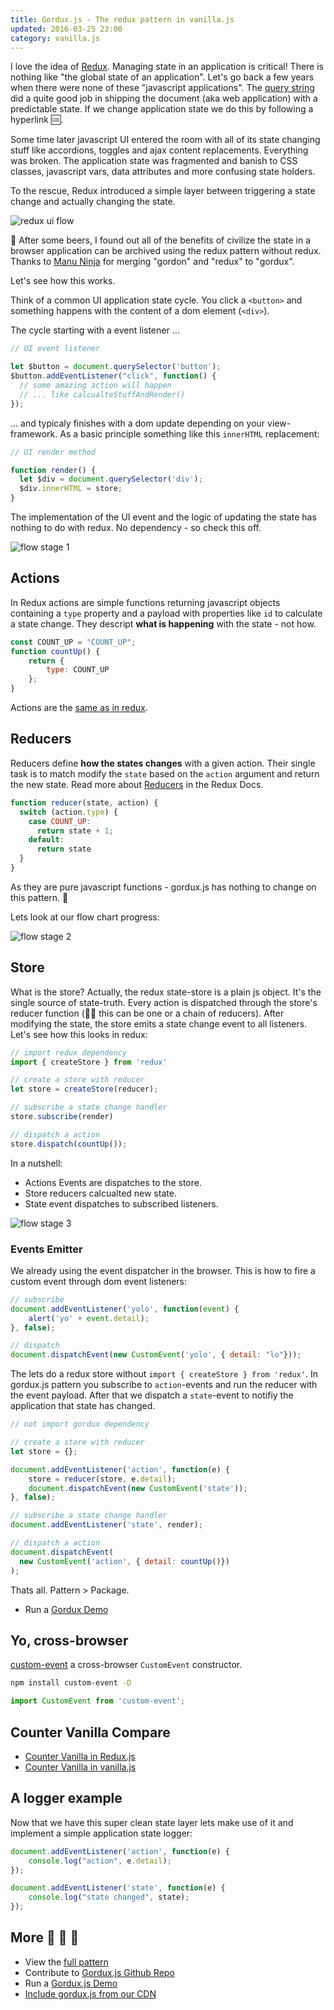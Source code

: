 ```yaml
---
title: Gordux.js - The redux pattern in vanilla.js
updated: 2016-03-25 23:00
category: vanilla.js
---
```


I love the idea of [Redux](/redux-make-the-state-sane-again). Managing state in an application is critical! There is nothing like "the global state of an application". Let's go back a few years when there were none of these "javascript applications". The [query string](https://en.wikipedia.org/wiki/Query_string) did a quite good job in shipping the document (aka web application) with a predictable state. If we change application state we do this by following a hyperlink :cool:.

Some time later javascript UI entered the room with all of its state changing stuff like accordions, toggles and ajax content replacements. Everything was broken. The application state was fragmented and banish to CSS classes, javascript vars, data attributes and more confusing state holders.

To the rescue, Redux introduced a simple layer between triggering a state change and actually changing the state.

![redux ui flow](/assets/build/gordux/flow-0.png)

:beers: After some beers, I found out all of the benefits of civilize the state in a browser application can be archived using the redux pattern without redux. Thanks to [Manu Ninja](https://manu.ninja) for merging "gordon" and "redux" to "gordux".

Let's see how this works.

Think of a common UI application state cycle. You click a ```<button>``` and something happens with the content of a dom element (```<div>```).

The cycle starting with a event listener ...

```js
// UI event listener

let $button = document.querySelector('button');
$button.addEventListener("click", function() {
  // some amazing action will happen
  // ... like calcualteStuffAndRender()
});
```

... and typicaly finishes with a dom update depending on your view-framework. As a basic principle something like this ```innerHTML``` replacement:

```js
// UI render method

function render() {
  let $div = document.querySelector('div');
  $div.innerHTML = store;
}
```


The implementation of the UI event and the logic of updating the state has nothing to do with redux. No dependency - so check this off.

![flow stage 1](/assets/build/gordux/flow-1.png)

## Actions

In Redux actions are simple functions returning javascript objects containing a ```type``` property and a payload with properties like ```id``` to calculate a state change. They descript **what is happening** with the state - not how.

```js
const COUNT_UP = "COUNT_UP";
function countUp() {
    return {
        type: COUNT_UP
    };
}
```

Actions are the [same as in redux](http://redux.js.org/docs/basics/Actions.html).

## Reducers

Reducers define **how the states changes** with a given action. Their single task is to match modify the ```state``` based on the ```action``` argument and return the new state. Read more about [Reducers](http://redux.js.org/docs/basics/Reducers.html) in the Redux Docs.

```js
function reducer(state, action) {
  switch (action.type) {
    case COUNT_UP:
      return state + 1;
    default:
      return state
  }
}
```

As they are pure javascript functions - gordux.js has nothing to change on this pattern. :beer:

Lets look at our flow chart progress:

![flow stage 2](/assets/build/gordux/flow-2.png)

## Store

What is the store? Actually, the redux state-store is a plain js object. It's the single source of state-truth. Every action is dispatched through the store's reducer function (:guardsman: this can be one or a chain of reducers). After modifying the state, the store emits a state change event to all listeners. Let's see how this looks in redux:

```js
// import redux dependency
import { createStore } from 'redux'

// create a store with reducer
let store = createStore(reducer);

// subscribe a state change handler
store.subscribe(render)

// dispatch a action
store.dispatch(countUp());
```

In a nutshell:

- Actions Events are dispatches to the store.
- Store reducers calcualted new state.
- State event dispatches to subscribed listeners.

![flow stage 3](/assets/build/gordux/flow-3.png)

### Events Emitter

We already using the event dispatcher in the browser. This is how to fire a custom event through dom event listeners:

```js
// subscribe
document.addEventListener('yolo', function(event) {
    alert('yo' + event.detail);
}, false);

// dispatch
document.dispatchEvent(new CustomEvent('yolo', { detail: "lo"}));
```

The lets do a redux store without ```import { createStore } from 'redux'```. In gordux.js pattern you subscribe to ```action```-events and run the reducer with the event payload. After that we dispatch a ```state```-event to notifiy the application that state has changed.

```js
// not import gordux dependency

// create a store with reducer
let store = {};

document.addEventListener('action', function(e) {
    store = reducer(store, e.detail);
    document.dispatchEvent(new CustomEvent('state'));
}, false);

// subscribe a state change handler
document.addEventListener('state', render);

// dispatch a action
document.dispatchEvent(
  new CustomEvent('action', { detail: countUp()})
);
```

Thats all. Pattern > Package.

- Run a [Gordux Demo](https://k94n.com/gordux.js/)


## Yo, cross-browser

[custom-event](https://github.com/webmodules/custom-event) a cross-browser `CustomEvent` constructor.

```sh
npm install custom-event -D
```

```js
import CustomEvent from 'custom-event';
```

## Counter Vanilla Compare

- [Counter Vanilla in Redux.js](https://k94n.com/gordux.js/counter_vanilla__redux.html)
- [Counter Vanilla in vanilla.js](https://k94n.com/gordux.js/counter_vanilla__vanilla.html)

## A logger example

Now that we have this super clean state layer lets make use of it and implement a simple application state logger:

```js
document.addEventListener('action', function(e) {
    console.log("action", e.detail);
});

document.addEventListener('state', function(e) {
    console.log("state changed", state);
});
```

## More :ocean: :ocean: :ocean:

- View the [full pattern](https://github.com/k9ordon/gordux.js/blob/master/pattern.html)
- Contribute to [Gordux.js Github Repo](https://github.com/k9ordon/gordux.js)
- Run a [Gordux.js Demo](https://k94n.com/gordux.js/)
- [Include gordux.js from our CDN](https://k94n.com/assets/gordux.js)

